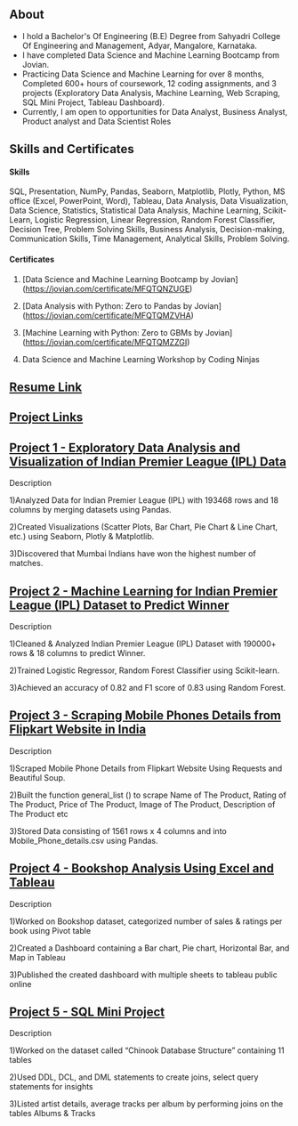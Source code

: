 ## About

- I hold a Bachelor's Of Engineering (B.E) Degree from Sahyadri College Of Engineering and Management, Adyar, Mangalore, Karnataka.
- I have completed Data Science and Machine Learning Bootcamp from Jovian.
- Practicing Data Science and Machine Learning for over 8 months, Completed 600+ hours of coursework, 12 coding assignments, and 3 projects (Exploratory Data Analysis, Machine Learning, Web Scraping, SQL Mini Project, Tableau Dashboard).
- Currently, I am open to opportunities for Data Analyst, Business Analyst, Product analyst and Data Scientist Roles
 
## Skills and Certificates

#### Skills

SQL, Presentation, NumPy, Pandas, Seaborn, Matplotlib, Plotly, Python, MS office (Excel, PowerPoint, Word), Tableau, Data Analysis, Data Visualization, Data Science, Statistics, Statistical Data Analysis, Machine Learning, Scikit-Learn, Logistic Regression, Linear Regression, Random Forest Classifier, Decision Tree, Problem Solving Skills, Business Analysis, Decision-making, Communication Skills, Time Management, Analytical Skills, Problem Solving.

#### Certificates

1) [Data Science and Machine Learning Bootcamp by Jovian] (https://jovian.com/certificate/MFQTQNZUGE)

2) [Data Analysis with Python: Zero to Pandas by Jovian] (https://jovian.com/certificate/MFQTQMZVHA)

3) [Machine Learning with Python: Zero to GBMs by Jovian] (https://jovian.com/certificate/MFQTQMZZGI)

4) Data Science and Machine Learning Workshop by Coding Ninjas


## [Resume Link](https://docs.google.com/document/d/1TMl5datitIlwpgB8ZeFtK1wL9fNAyS7v/edit?usp=sharing&ouid=116233464878335893022&rtpof=true&sd=true)

## [Project Links](https://jovian.com/prajwalkarmarkar)

## [Project 1 - Exploratory Data Analysis and Visualization of Indian Premier League (IPL) Data](https://jovian.com/prajwalkarmarkar/ipl-detail-data-analysis)

Description

1)Analyzed Data for Indian Premier League (IPL) with 193468 rows and 18 columns by merging datasets using Pandas.

2)Created Visualizations (Scatter Plots, Bar Chart, Pie Chart & Line Chart, etc.) using Seaborn, Plotly & Matplotlib.

3)Discovered that Mumbai Indians have won the highest number of matches.

## [Project 2 - Machine Learning for Indian Premier League (IPL) Dataset to Predict Winner](https://jovian.com/prajwalkarmarkar/ipl-detail-data-analysis-and-machine-learning)

Description

1)Cleaned & Analyzed Indian Premier League (IPL) Dataset with 190000+ rows & 18 columns to predict Winner.

2)Trained Logistic Regressor, Random Forest Classifier using Scikit-learn.

3)Achieved an accuracy of 0.82 and F1 score of 0.83 using Random Forest.

## [Project 3 - Scraping Mobile Phones Details from Flipkart Website in India](https://jovian.com/prajwalkarmarkar/scraping-flipkart-details-of-mobile-phones-in-india-ff72b)
Description

1)Scraped Mobile Phone Details from Flipkart Website Using Requests and Beautiful Soup.

2)Built the function general_list () to scrape Name of The Product, Rating of The Product, Price of The Product, Image of The Product, Description of The Product etc

3)Stored Data consisting of 1561 rows x 4 columns and into Mobile_Phone_details.csv using Pandas.

## [Project 4 - Bookshop Analysis Using Excel and Tableau](https://public.tableau.com/app/profile/prajwal.karmarkar.g./viz/PrajwalKarmarkarGTablueauAssignment/BookShopDataAnalysisByPrajwalPage-1)

Description

1)Worked on Bookshop dataset, categorized number of sales & ratings per book using Pivot table

2)Created a Dashboard containing a Bar chart, Pie chart, Horizontal Bar, and Map in Tableau

3)Published the created dashboard with multiple sheets to tableau public online

## [Project 5 - SQL Mini Project](https://jovian.com/prajwalkarmarkar/sql)

Description

1)Worked on the dataset called “Chinook Database Structure” containing 11 tables

2)Used DDL, DCL, and DML statements to create joins, select query statements for insights 

3)Listed artist details, average tracks per album by performing joins on the tables Albums & Tracks

